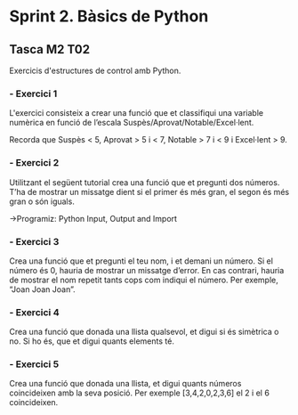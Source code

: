 # Sprint 2. Bàsics de Python

## Tasca M2 T02

Exercicis d'estructures de control amb Python.



### - Exercici 1
L'exercici consisteix a crear una funció que et classifiqui una variable numèrica en funció de l’escala Suspès/Aprovat/Notable/Excel·lent.

Recorda que Suspès < 5, Aprovat > 5 i < 7, Notable > 7 i < 9 i Excel·lent > 9.


### - Exercici 2
Utilitzant el següent tutorial crea una funció que et pregunti dos números. T’ha de mostrar un missatge dient si el primer és més gran, el segon és més gran o són iguals.

->Programiz: Python Input, Output and Import



### - Exercici 3
Crea una funció que et pregunti el teu nom, i et demani un número. Si el número és 0, hauria de mostrar un missatge d’error. En cas contrari, hauria de mostrar el nom repetit tants cops com indiqui el número. Per exemple, “Joan Joan Joan”.



### - Exercici 4
Crea una funció que donada una llista qualsevol, et digui si és simètrica o no. Si ho és, que et digui quants elements té.



### - Exercici 5
Crea una funció que donada una llista, et digui quants números coincideixen amb la seva posició. Per exemple [3,4,2,0,2,3,6] el 2 i el 6 coincideixen.